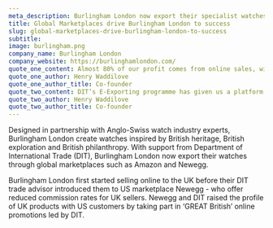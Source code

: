 ```yaml
---
meta_description: Burlingham London now export their specialist watches across the world after working with DIT.
title: Global Marketplaces drive Burlingham London to success
slug: global-marketplaces-drive-burlingham-london-to-success
subtitle:
image: burlingham.png
company_name: Burlingham London
company_website: https://burlinghamlondon.com/
quote_one_content: Almost 80% of our profit comes from online sales, with a proportion of that coming from overseas consumers. We designed the business with global expansion in mind. Our packaging is secure, our products are easy to ship and our British heritage really appeals to consumers in global markets.
quote_one_author: Henry Waddilove
quote_one_author_title: Co-founder
quote_two_content: DIT’s E-Exporting programme has given us a platform to showcase our offering overseas. We have had support and guidance to help overcome the common issues faced when operating overseas, such as managing cross-border payment risks. Now we can accelerate our outreach to new markets and access more customers around the world.
quote_two_author: Henry Waddilove
quote_two_author_title: Co-founder
---
```


Designed in partnership with Anglo-Swiss watch industry experts, Burlingham London create watches inspired by British heritage, British exploration and British philanthropy. With support from Department of International Trade (DIT), Burlingham London now export their watches through global marketplaces such as Amazon and Newegg.

Burlingham London first started selling online to the UK before their DIT trade advisor introduced them to US marketplace Newegg - who offer reduced commission rates for UK sellers. Newegg and DIT raised the profile of UK products with US customers by taking part in ‘GREAT British’ online promotions led by DIT.
